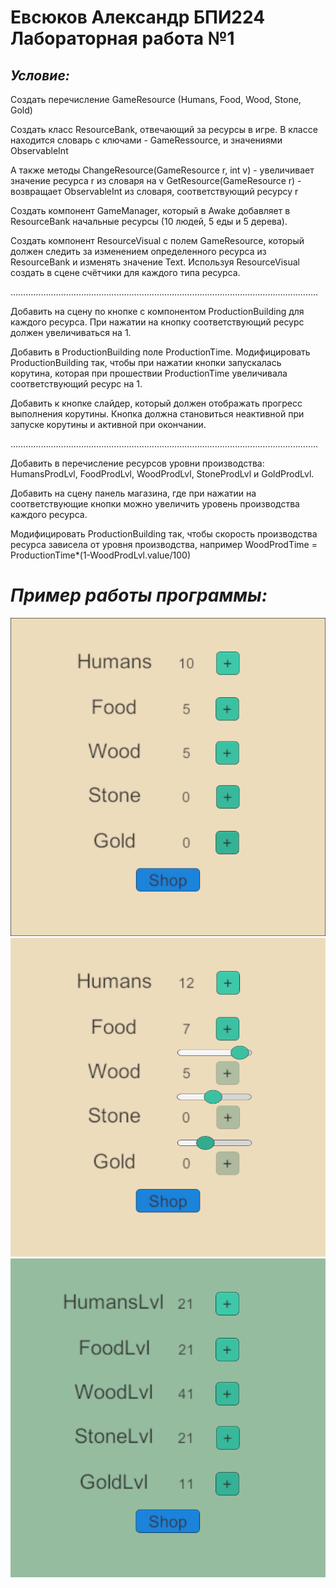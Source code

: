 # Евсюков Александр БПИ224 <br/> Лабораторная работа №1 

## _Условие:_
Создать перечисление GameResource (Humans, Food, Wood, Stone, Gold)

Создать класс ResourceBank, отвечающий за ресурсы в игре. 
В классе находится словарь c ключами - GameRessource, и значениями ObservableInt 

А также методы 
ChangeResource(GameResource r, int v) - увеличивает значение ресурса r из словаря на v
GetResource(GameResource r) - возвращает ObservableInt из словаря, соответствующий ресурсу r

Создать компонент GameManager, который в Awake добавляет в ResourceBank начальные ресурсы (10 людей, 5 еды и 5 дерева).

Создать компонент ResourceVisual c полем GameResource, который должен следить за изменением определенного ресурса из ResourceBank и изменять значение Text.
Используя ResourceVisual создать в сцене счётчики для каждого типа ресурса.

…………………………………………………………………………………………………………..

Добавить на сцену по кнопке с компонентом ProductionBuilding для каждого ресурса. 
При нажатии на кнопку соответствующий ресурс должен увеличиваться на 1.

Добавить в ProductionBuilding поле ProductionTime.
Модифицировать ProductionBuilding так, чтобы при нажатии кнопки запускалась корутина, которая при прошествии ProductionTime увеличивала соответствующий ресурс на 1. 

Добавить к кнопке слайдер, который должен отображать прогресс выполнения корутины. Кнопка должна становиться неактивной при запуске корутины и активной при окончании.

…………………………………………………………………………………………………………..

Добавить в перечисление ресурсов уровни производства: HumansProdLvl, FoodProdLvl, WoodProdLvl, StoneProdLvl и GoldProdLvl.

Добавить на сцену панель магазина, где при нажатии на соответствующие кнопки можно увеличить уровень производства каждого ресурса. 

Модифицировать ProductionBuilding так, чтобы скорость производства ресурса зависела от уровня производства, например WoodProdTime = ProductionTime*(1-WoodProdLvl.value/100)

# _Пример работы программы:_
![alt text](screenshots/image.png)
![alt text](screenshots/image-1.png)
![alt text](screenshots/image-2.png)